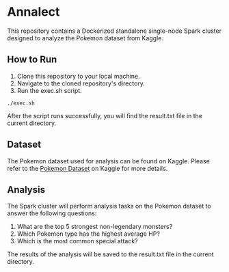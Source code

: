# Annalect

This repository contains a Dockerized standalone single-node Spark cluster designed to analyze the Pokemon dataset from Kaggle.

## How to Run
1. Clone this repository to your local machine.
2. Navigate to the cloned repository's directory.
3. Run the exec.sh script.

```./exec.sh```

After the script runs successfully, you will find the result.txt file in the current directory.

## Dataset
The Pokemon dataset used for analysis can be found on Kaggle. Please refer to the [Pokemon Dataset](https://www.kaggle.com/datasets/abcsds/pokemon) on Kaggle for more details.


## Analysis
The Spark cluster will perform analysis tasks on the Pokemon dataset to answer the following questions:

1. What are the top 5 strongest non-legendary monsters?
2. Which Pokemon type has the highest average HP?
3. Which is the most common special attack?

The results of the analysis will be saved to the result.txt file in the current directory.




